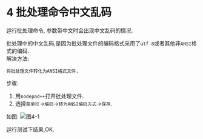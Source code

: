 4 批处理命令中文乱码
===

<div class="jumbotron">
	<p>运行批处理命令, 参数带中文时会出现中文乱码的情况.<br>
	</p>
</div>

批处理中的中文乱码,是因为批处理文件的编码格式采用了`utf-8`或者其他非`ANSI`格式的编码.   
解决方法:

	将批处理文件转化为ANSI格式文件.
	
步骤:
1. 用`nodepad++`打开批处理文件.
2. 选择`菜单栏`->`编码`->`转为ANSI编码方式`->`保存`.

如图:
![图4-1](http://localhost/img/windows/basic/4-1.png)

运行测试下结果,OK.